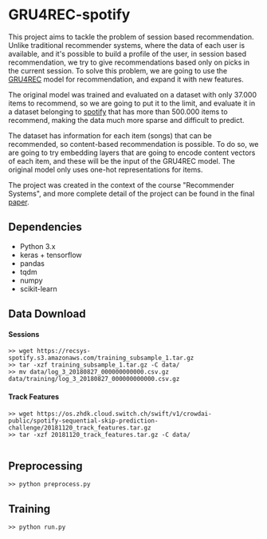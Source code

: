 # GRU4REC-spotify

This project aims to tackle the problem of session based recommendation. Unlike traditional
recommender systems, where the data of each user is available, and it's possible to build a 
profile of the user, in session based recommendation, we try to give recommendations based
only on picks in the current session. To solve this problem, we are going to use the [GRU4REC](http://arxiv.org/abs/1511.06939)
model for recommendation, and expand it with new features.

The original model was trained and evaluated on a dataset with only 37.000 items to recommend, so we are going to put it to the limit, and evaluate it in a dataset belonging to [spotify](https://www.aicrowd.com/challenges/spotify-sequential-skip-prediction-challenge) that has more than 500.000 items to recommend, making the data much more sparse and difficult to predict.

The dataset has information for each item (songs) that can be recommended, so content-based recommendation is possible. To do so, we are going to try embedding layers that are going to encode content vectors of each item, and these will be the input of the GRU4REC model. The original model only uses one-hot representations for items.

The project was created in the context of the course "Recommender Systems", and more complete detail of the project can be found in the final [paper](reports/paper.pdf).
## Dependencies
- Python 3.x
- keras + tensorflow
- pandas
- tqdm
- numpy
- scikit-learn

## Data Download

#### Sessions

```
>> wget https://recsys-spotify.s3.amazonaws.com/training_subsample_1.tar.gz
>> tar -xzf training_subsample_1.tar.gz -C data/
>> mv data/log_3_20180827_000000000000.csv.gz data/training/log_3_20180827_000000000000.csv.gz
```

#### Track Features

```
>> wget https://os.zhdk.cloud.switch.ch/swift/v1/crowdai-public/spotify-sequential-skip-prediction-challenge/20181120_track_features.tar.gz
>> tar -xzf 20181120_track_features.tar.gz -C data/
  
```

## Preprocessing

```
>> python preprocess.py
```

## Training

```
>> python run.py
```



